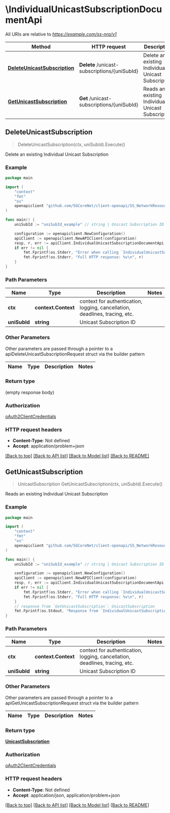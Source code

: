 # \IndividualUnicastSubscriptionDocumentApi

All URIs are relative to *https://example.com/ss-nra/v1*

Method | HTTP request | Description
------------- | ------------- | -------------
[**DeleteUnicastSubscription**](IndividualUnicastSubscriptionDocumentApi.md#DeleteUnicastSubscription) | **Delete** /unicast-subscriptions/{uniSubId} | Delete an existing Individual Unicast Subscription
[**GetUnicastSubscription**](IndividualUnicastSubscriptionDocumentApi.md#GetUnicastSubscription) | **Get** /unicast-subscriptions/{uniSubId} | Reads an existing Individual Unicast Subscription



## DeleteUnicastSubscription

> DeleteUnicastSubscription(ctx, uniSubId).Execute()

Delete an existing Individual Unicast Subscription

### Example

```go
package main

import (
    "context"
    "fmt"
    "os"
    openapiclient "github.com/5GCoreNet/client-openapi/SS_NetworkResourceAdaptation"
)

func main() {
    uniSubId := "uniSubId_example" // string | Unicast Subscription ID

    configuration := openapiclient.NewConfiguration()
    apiClient := openapiclient.NewAPIClient(configuration)
    resp, r, err := apiClient.IndividualUnicastSubscriptionDocumentApi.DeleteUnicastSubscription(context.Background(), uniSubId).Execute()
    if err != nil {
        fmt.Fprintf(os.Stderr, "Error when calling `IndividualUnicastSubscriptionDocumentApi.DeleteUnicastSubscription``: %v\n", err)
        fmt.Fprintf(os.Stderr, "Full HTTP response: %v\n", r)
    }
}
```

### Path Parameters


Name | Type | Description  | Notes
------------- | ------------- | ------------- | -------------
**ctx** | **context.Context** | context for authentication, logging, cancellation, deadlines, tracing, etc.
**uniSubId** | **string** | Unicast Subscription ID | 

### Other Parameters

Other parameters are passed through a pointer to a apiDeleteUnicastSubscriptionRequest struct via the builder pattern


Name | Type | Description  | Notes
------------- | ------------- | ------------- | -------------


### Return type

 (empty response body)

### Authorization

[oAuth2ClientCredentials](../README.md#oAuth2ClientCredentials)

### HTTP request headers

- **Content-Type**: Not defined
- **Accept**: application/problem+json

[[Back to top]](#) [[Back to API list]](../README.md#documentation-for-api-endpoints)
[[Back to Model list]](../README.md#documentation-for-models)
[[Back to README]](../README.md)


## GetUnicastSubscription

> UnicastSubscription GetUnicastSubscription(ctx, uniSubId).Execute()

Reads an existing Individual Unicast Subscription

### Example

```go
package main

import (
    "context"
    "fmt"
    "os"
    openapiclient "github.com/5GCoreNet/client-openapi/SS_NetworkResourceAdaptation"
)

func main() {
    uniSubId := "uniSubId_example" // string | Unicast Subscription ID

    configuration := openapiclient.NewConfiguration()
    apiClient := openapiclient.NewAPIClient(configuration)
    resp, r, err := apiClient.IndividualUnicastSubscriptionDocumentApi.GetUnicastSubscription(context.Background(), uniSubId).Execute()
    if err != nil {
        fmt.Fprintf(os.Stderr, "Error when calling `IndividualUnicastSubscriptionDocumentApi.GetUnicastSubscription``: %v\n", err)
        fmt.Fprintf(os.Stderr, "Full HTTP response: %v\n", r)
    }
    // response from `GetUnicastSubscription`: UnicastSubscription
    fmt.Fprintf(os.Stdout, "Response from `IndividualUnicastSubscriptionDocumentApi.GetUnicastSubscription`: %v\n", resp)
}
```

### Path Parameters


Name | Type | Description  | Notes
------------- | ------------- | ------------- | -------------
**ctx** | **context.Context** | context for authentication, logging, cancellation, deadlines, tracing, etc.
**uniSubId** | **string** | Unicast Subscription ID | 

### Other Parameters

Other parameters are passed through a pointer to a apiGetUnicastSubscriptionRequest struct via the builder pattern


Name | Type | Description  | Notes
------------- | ------------- | ------------- | -------------


### Return type

[**UnicastSubscription**](UnicastSubscription.md)

### Authorization

[oAuth2ClientCredentials](../README.md#oAuth2ClientCredentials)

### HTTP request headers

- **Content-Type**: Not defined
- **Accept**: application/json, application/problem+json

[[Back to top]](#) [[Back to API list]](../README.md#documentation-for-api-endpoints)
[[Back to Model list]](../README.md#documentation-for-models)
[[Back to README]](../README.md)

